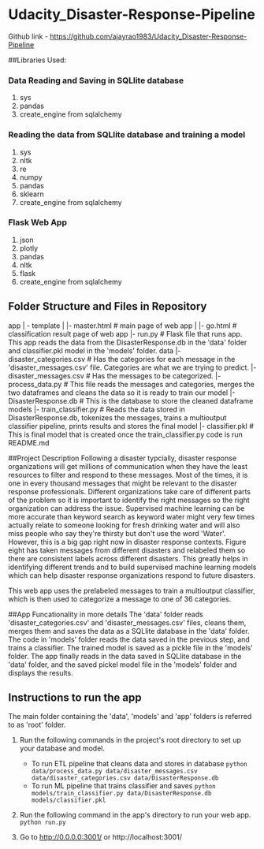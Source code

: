 # Udacity_Disaster-Response-Pipeline
Github link - https://github.com/ajayrao1983/Udacity_Disaster-Response-Pipeline

##Libraries Used:

### Data Reading and Saving in SQLlite database
1) sys
2) pandas
3) create_engine from sqlalchemy

### Reading the data from SQLlite database and training a model
1) sys
2) nltk
3) re
4) numpy
5) pandas
6) sklearn
7) create_engine from sqlalchemy

### Flask Web App
1) json
2) plotly
3) pandas
4) nltk
5) flask
6) create_engine from sqlalchemy

## Folder Structure and Files in Repository
app
| - template
| |- master.html # main page of web app
| |- go.html # classification result page of web app
|- run.py # Flask file that runs app. This app reads the data from the DisasterResponse.db in the 'data' folder and classifier.pkl model in the 'models' folder.
data
|- disaster_categories.csv # Has the categories for each message in the 'disaster_messages.csv' file. Categories are what we are trying to predict.
|- disaster_messages.csv # Has the messages to be categorized.
|- process_data.py # This file reads the messages and categories, merges the two dataframes and cleans the data so it is ready to train our model
|- DisasterResponse.db # This is the database to store the cleaned dataframe
models
|- train_classifier.py # Reads the data stored in DisasterResponse.db, tokenizes the messages, trains a multioutput classifier pipeline, prints results and stores the final model
|- classifier.pkl # This is final model that is created once the train_classifier.py code is run
README.md


##Project Description
Following a disaster typcially, disaster response organizations will get millions of communication when they have the least resources to filter and respond to these messages.
Most of the times, it is one in every thousand messages that might be relevant to the disaster response professionals. Different organizations take care of different parts of the problem so it is important to identify the right messages so the right organization can address the issue.
Supervised machine learning can be more accurate than keyword search as keyword water might very few times actually relate to someone looking for fresh drinking water and will also miss people who say they're thirsty but don't use the word 'Water'. However, this is a big gap right now in disaster response contexts.
Figure eight has taken messages from different disasters and relabeled them so there are consistent labels across different disasters. This greatly helps in identifying different trends and to build supervised machine learning models which can help disaster response organizations respond to future disasters.

This web app uses the prelabeled messages to train a multioutput classifier, which is then used to categorize a message to one of 36 categories.

##App Funcationality in more details
The 'data' folder reads 'disaster_categories.csv' and 'disaster_messages.csv' files, cleans them, merges them and saves the data as a SQLlite database in the 'data' folder.
The code in 'models' folder reads the data saved in the previous step, and trains a classifier. The trained model is saved as a pickle file in the 'models' folder.
The app finally reads in the data saved in SQLlite database in the 'data' folder, and the saved pickel model file in the 'models' folder and displays the results.

## Instructions to run the app
The main folder containing the 'data', 'models' and 'app' folders is referred to as 'root' folder.

1. Run the following commands in the project's root directory to set up your database and model.

    - To run ETL pipeline that cleans data and stores in database
        `python data/process_data.py data/disaster_messages.csv data/disaster_categories.csv data/DisasterResponse.db`
    - To run ML pipeline that trains classifier and saves
        `python models/train_classifier.py data/DisasterResponse.db models/classifier.pkl`

2. Run the following command in the app's directory to run your web app.
    `python run.py`

3. Go to http://0.0.0.0:3001/ or http://localhost:3001/
